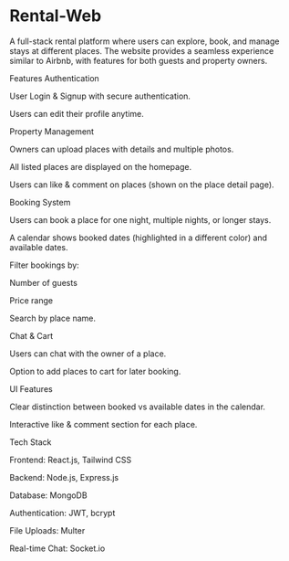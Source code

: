 # Rental-Web
A full-stack rental platform where users can explore, book, and manage stays at different places. The website provides a seamless experience similar to Airbnb, with features for both guests and property owners.

 Features
 Authentication

User Login & Signup with secure authentication.

Users can edit their profile anytime.

 Property Management

Owners can upload places with details and multiple photos.

All listed places are displayed on the homepage.

Users can like & comment on places (shown on the place detail page).

 Booking System

Users can book a place for one night, multiple nights, or longer stays.

A calendar shows booked dates (highlighted in a different color) and available dates.

Filter bookings by:

Number of guests

Price range

Search by place name.

 Chat & Cart

Users can chat with the owner of a place.

Option to add places to cart for later booking.

 UI Features

Clear distinction between booked vs available dates in the calendar.

Interactive like & comment section for each place.

 Tech Stack

Frontend: React.js, Tailwind CSS

Backend: Node.js, Express.js

Database: MongoDB

Authentication: JWT, bcrypt

File Uploads: Multer

Real-time Chat: Socket.io
